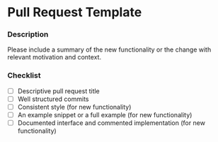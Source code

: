 # Pull Request Template

### Description
Please include a summary of the new functionality or the change with relevant motivation and context.

### Checklist
 - [ ] Descriptive pull request title
- [ ] Well structured commits
- [ ] Consistent style (for new functionality)
- [ ] An example snippet or a full example (for new functionality)
- [ ] Documented interface and commented implementation (for new functionality)
